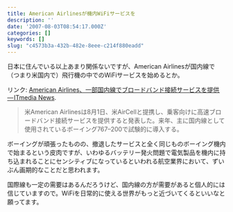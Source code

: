```yaml
---
title: American Airlinesが機内WiFiサービスを
description: ''
date: '2007-08-03T08:54:17.000Z'
categories: []
keywords: []
slug: "c4573b3a-432b-482e-8eee-c214f880eadd"
---
```

日本に住んでいる以上あまり関係ないですが、American Airlinesが国内線で（つまり米国内で）飛行機の中でのWiFiサービスを始めるとか。

リンク: [American Airlines、一部国内線でブロードバンド接続サービスを提供 — ITmedia News](http://www.itmedia.co.jp/news/articles/0708/03/news017.html "American Airlines、一部国内線でブロードバンド接続サービスを提供 - ITmedia News").

> 米American Airlinesは8月1日、米AirCellと提携し、乗客向けに高速ブロードバンド接続サービスを提供すると発表した。来年、主に国内線として使用されているボーイング767–200で試験的に導入する。

ボーイングが頑張ったものの、撤退したサービスと全く同じものボーイング機内で始まるという皮肉ですが、いわゆるバッテリー発火問題で電気製品を機内に持ち込まれることにセンシティブになっているといわれる航空業界において、ずいぶん画期的なことだと思われます。

国際線も一定の需要はあるんだろうけど、国内線の方が需要があると個人的には信じていますので。WiFiを日常的に使える世界がもっと近づいてくるといいなと願ってます。